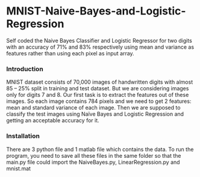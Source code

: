 # MNIST-Naive-Bayes-and-Logistic-Regression
Self coded the Naive Bayes Classifier and Logistic Regressor for two digits with an accuracy of 71% and 83% respectively using mean and variance as features rather than using each pixel as input array.

### Introduction
MNIST dataset consists of 70,000 images of handwritten digits with almost 85 – 25% split in training and test dataset. But we are considering images only for digits 7 and 8.
Our first task is to extract the features out of these images. So each image contains 784 pixels and we need to get 2 features: mean and standard variance of each image. Then we are supposed to classify the test images using Naïve Bayes and Logistic Regression and getting an acceptable accuracy for it.

### Installation
There are 3 python file and 1 matlab file which contains the data. To run the program, you need to save all these files in the same folder so that the main.py file could import the NaiveBayes.py, LinearRegression.py and mnist.mat
